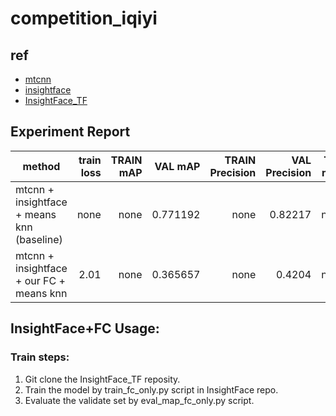 # competition_iqiyi
## ref
- [mtcnn](https://github.com/pangyupo/mxnet_mtcnn_face_detection.git)
- [insightface](https://github.com/deepinsight/insightface)
- [InsightFace_TF](https://github.com/auroua/InsightFace_TF)

## Experiment Report


|  method   |   train loss | TRAIN mAP | VAL mAP | TRAIN Precision | VAL Precision | Test mAP | 
| --------  | -----------: |  ----:    | ------: | --------------: | ---------:    | -------: | 
| mtcnn + insightface + means knn (baseline) | none | none | 0.771192 | none | 0.82217 | none | 
| mtcnn + insightface + our FC + means knn | 2.01 | none | 0.365657 | none | 0.4204 | none| 


## InsightFace+FC Usage:
### Train steps:
1. Git clone the InsightFace_TF reposity.
2. Train the model by train_fc_only.py script in InsightFace repo.
3. Evaluate the validate set by eval_map_fc_only.py script.
